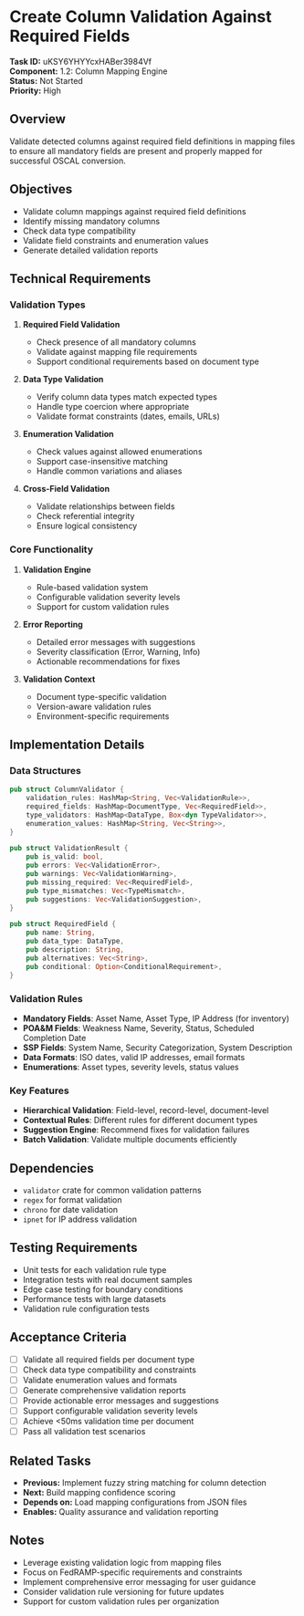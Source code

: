 # Create Column Validation Against Required Fields

**Task ID:** uKSY6YHYYcxHABer3984Vf  
**Component:** 1.2: Column Mapping Engine  
**Status:** Not Started  
**Priority:** High  

## Overview

Validate detected columns against required field definitions in mapping files to ensure all mandatory fields are present and properly mapped for successful OSCAL conversion.

## Objectives

- Validate column mappings against required field definitions
- Identify missing mandatory columns
- Check data type compatibility
- Validate field constraints and enumeration values
- Generate detailed validation reports

## Technical Requirements

### Validation Types
1. **Required Field Validation**
   - Check presence of all mandatory columns
   - Validate against mapping file requirements
   - Support conditional requirements based on document type

2. **Data Type Validation**
   - Verify column data types match expected types
   - Handle type coercion where appropriate
   - Validate format constraints (dates, emails, URLs)

3. **Enumeration Validation**
   - Check values against allowed enumerations
   - Support case-insensitive matching
   - Handle common variations and aliases

4. **Cross-Field Validation**
   - Validate relationships between fields
   - Check referential integrity
   - Ensure logical consistency

### Core Functionality
1. **Validation Engine**
   - Rule-based validation system
   - Configurable validation severity levels
   - Support for custom validation rules

2. **Error Reporting**
   - Detailed error messages with suggestions
   - Severity classification (Error, Warning, Info)
   - Actionable recommendations for fixes

3. **Validation Context**
   - Document type-specific validation
   - Version-aware validation rules
   - Environment-specific requirements

## Implementation Details

### Data Structures
```rust
pub struct ColumnValidator {
    validation_rules: HashMap<String, Vec<ValidationRule>>,
    required_fields: HashMap<DocumentType, Vec<RequiredField>>,
    type_validators: HashMap<DataType, Box<dyn TypeValidator>>,
    enumeration_values: HashMap<String, Vec<String>>,
}

pub struct ValidationResult {
    pub is_valid: bool,
    pub errors: Vec<ValidationError>,
    pub warnings: Vec<ValidationWarning>,
    pub missing_required: Vec<RequiredField>,
    pub type_mismatches: Vec<TypeMismatch>,
    pub suggestions: Vec<ValidationSuggestion>,
}

pub struct RequiredField {
    pub name: String,
    pub data_type: DataType,
    pub description: String,
    pub alternatives: Vec<String>,
    pub conditional: Option<ConditionalRequirement>,
}
```

### Validation Rules
- **Mandatory Fields**: Asset Name, Asset Type, IP Address (for inventory)
- **POA&M Fields**: Weakness Name, Severity, Status, Scheduled Completion Date
- **SSP Fields**: System Name, Security Categorization, System Description
- **Data Formats**: ISO dates, valid IP addresses, email formats
- **Enumerations**: Asset types, severity levels, status values

### Key Features
- **Hierarchical Validation**: Field-level, record-level, document-level
- **Contextual Rules**: Different rules for different document types
- **Suggestion Engine**: Recommend fixes for validation failures
- **Batch Validation**: Validate multiple documents efficiently

## Dependencies

- `validator` crate for common validation patterns
- `regex` for format validation
- `chrono` for date validation
- `ipnet` for IP address validation

## Testing Requirements

- Unit tests for each validation rule type
- Integration tests with real document samples
- Edge case testing for boundary conditions
- Performance tests with large datasets
- Validation rule configuration tests

## Acceptance Criteria

- [ ] Validate all required fields per document type
- [ ] Check data type compatibility and constraints
- [ ] Validate enumeration values and formats
- [ ] Generate comprehensive validation reports
- [ ] Provide actionable error messages and suggestions
- [ ] Support configurable validation severity levels
- [ ] Achieve <50ms validation time per document
- [ ] Pass all validation test scenarios

## Related Tasks

- **Previous:** Implement fuzzy string matching for column detection
- **Next:** Build mapping confidence scoring
- **Depends on:** Load mapping configurations from JSON files
- **Enables:** Quality assurance and validation reporting

## Notes

- Leverage existing validation logic from mapping files
- Focus on FedRAMP-specific requirements and constraints
- Implement comprehensive error messaging for user guidance
- Consider validation rule versioning for future updates
- Support for custom validation rules per organization
